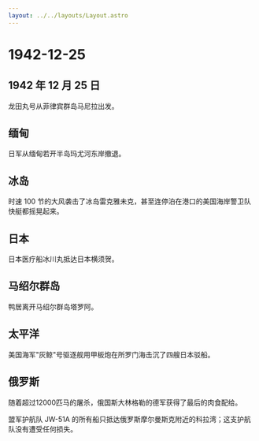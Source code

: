 ```yaml
---
layout: ../../layouts/Layout.astro
---
```


# 1942-12-25

## 1942 年 12 月 25 日

龙田丸号从菲律宾群岛马尼拉出发。

## 缅甸

日军从缅甸若开半岛玛尤河东岸撤退。

## 冰岛

时速 100
节的大风袭击了冰岛雷克雅未克，甚至连停泊在港口的美国海岸警卫队快艇都摇晃起来。

## 日本

日本医疗船冰川丸抵达日本横须贺。

## 马绍尔群岛

鸭居离开马绍尔群岛塔罗阿。

## 太平洋

美国海军"灰鲸"号驱逐舰用甲板炮在所罗门海击沉了四艘日本驳船。

## 俄罗斯

随着超过12000匹马的屠杀，俄国斯大林格勒的德军获得了最后的肉食配给。

盟军护航队 JW-51A
的所有船只抵达俄罗斯摩尔曼斯克附近的科拉湾；这支护航队没有遭受任何损失。